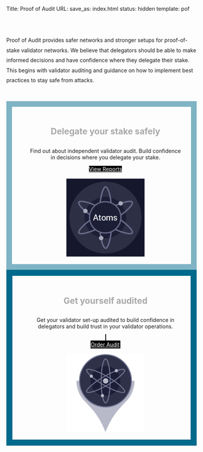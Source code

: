 Title: Proof of Audit
URL:
save_as: index.html
status: hidden
template: pof

<style>

@media (min-width: 550px) {

  html {
    background-image:none;
  }


}

</style>

<section id="home">
<div class="container">
	<br><br>
	<p style="line-height: 1.9;">Proof of Audit provides safer networks and stronger setups for proof-of-stake validator networks.  We believe that delegators should be able to make informed decisions and have confidence where they delegate their stake. This begins with validator auditing and guidance on how to implement best practices to stay safe from attacks. <br><br>

<!-- Build confidence in decisions where you delegate your stake to  -->

</p>
	<div class="row">
<div class="six columns" style="border: solid 15.8px #7fb4c5; padding: 20px; padding-bottom: 0;">
	<br>
		<center><h4 style="color:#a8a8a8; font-size: 1.6em;">Delegate your stake safely</h4>
		<p class="tagline">Find out about independent validator audit. Build confidence in decisions where you delegate your stake. </p>
		<a class="nominate nav-item" href="/category/reports.html" style="background-color: black; border: solid 2px #black; color: #FFF;">
		<div class="report"></div>View Reports</a><br><br>
		<img src="../images/atoms.png" style="width:50%;">
		<br><br>
</div></centre>

<div class="six columns" style="border: solid 16px #006A8C; padding: 20px; padding-bottom: 0;">
	<br>
	<center><h4 style="color:#a8a8a8; font-size: 1.6em;">Get yourself audited</h4>
		<p class="tagline">Get your validator set-up audited to build confidence in delegators and build trust in your validator operations. </p>
		<a class="nominate nav-item" href="/pages/services.html" style="background-color: black; border: solid 2px black; color:#FFF;">
		<div class="report"></div>Order Audit</a><br><br>
		<img src="../images/validator.png" style="width:50%;">
		<br><br>
	</div></center>

<div class="row">
	<div class="eight columns offset-by-two" style="text-align:center;">
	</div>
</div>
</div> <!-- columns -->
</div>
</div><br><br><br>
<div class="line"></div>
</section>